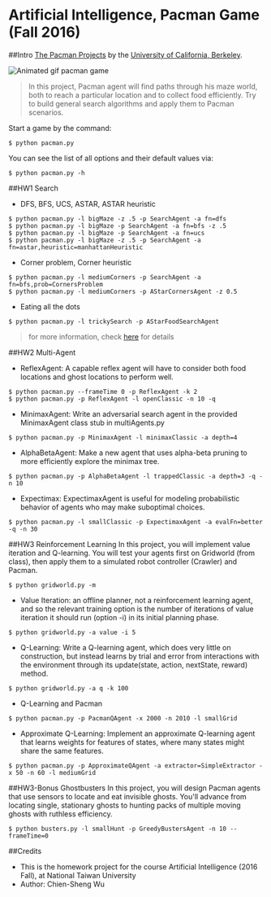 Artificial Intelligence, Pacman Game (Fall 2016)
======================================

##Intro
[The Pacman Projects](http://ai.berkeley.edu/project_overview.html) by the [University of California, Berkeley](http://berkeley.edu/).

![Animated gif pacman game](http://ai.berkeley.edu/images/pacman_game.gif)

> In this project, Pacman agent will find paths through his maze world, both to reach a particular location and to collect food efficiently. Try to build general search algorithms and apply them to Pacman scenarios.

Start a game by the command:
```
$ python pacman.py
```
You can see the list of all options and their default values via:
```
$ python pacman.py -h
```

##HW1 Search
- DFS, BFS, UCS, ASTAR, ASTAR heuristic 
```
$ python pacman.py -l bigMaze -z .5 -p SearchAgent -a fn=dfs
$ python pacman.py -l bigMaze -p SearchAgent -a fn=bfs -z .5
$ python pacman.py -l bigMaze -p SearchAgent -a fn=ucs
$ python pacman.py -l bigMaze -z .5 -p SearchAgent -a fn=astar,heuristic=manhattanHeuristic
```
- Corner problem, Corner heuristic
```
$ python pacman.py -l mediumCorners -p SearchAgent -a fn=bfs,prob=CornersProblem
$ python pacman.py -l mediumCorners -p AStarCornersAgent -z 0.5
```
- Eating all the dots
```
$ python pacman.py -l trickySearch -p AStarFoodSearchAgent
```

> for more information, check [here](https://github.com/jasonwu0731/NTU-AI-Fall2016/blob/master/Pacman/hw1-search/Project1.html) for details

##HW2 Multi-Agent
- ReflexAgent: 
A capable reflex agent will have to consider both food locations and ghost locations to perform well.
```
$ python pacman.py --frameTime 0 -p ReflexAgent -k 2
$ python pacman.py -p ReflexAgent -l openClassic -n 10 -q
```
- MinimaxAgent: 
Write an adversarial search agent in the provided MinimaxAgent class stub in multiAgents.py
```
$ python pacman.py -p MinimaxAgent -l minimaxClassic -a depth=4
```
- AlphaBetaAgent: 
Make a new agent that uses alpha-beta pruning to more efficiently explore the minimax tree.
```
$ python pacman.py -p AlphaBetaAgent -l trappedClassic -a depth=3 -q -n 10
```
- Expectimax: 
ExpectimaxAgent is useful for modeling probabilistic behavior of agents who may make suboptimal choices.
```
$ python pacman.py -l smallClassic -p ExpectimaxAgent -a evalFn=better -q -n 30
```

##HW3 Reinforcement Learning
In this project, you will implement value iteration and Q-learning. You will test your agents first on Gridworld (from class), then apply them to a simulated robot controller (Crawler) and Pacman.
```
$ python gridworld.py -m
```
- Value Iteration: an offline planner, not a reinforcement learning agent, and so the relevant training option is the number of iterations of value iteration it should run (option -i) in its initial planning phase.
```
$ python gridworld.py -a value -i 5
```
- Q-Learning: Write a Q-learning agent, which does very little on construction, but instead learns by trial and error from interactions with the environment through its update(state, action, nextState, reward) method.
```
$ python gridworld.py -a q -k 100 
```
- Q-Learning and Pacman
```
$ python pacman.py -p PacmanQAgent -x 2000 -n 2010 -l smallGrid  
```
- Approximate Q-Learning: Implement an approximate Q-learning agent that learns weights for features of states, where many states might share the same features. 
```
$ python pacman.py -p ApproximateQAgent -a extractor=SimpleExtractor -x 50 -n 60 -l mediumGrid
```

##HW3-Bonus Ghostbusters
In this project, you will design Pacman agents that use sensors to locate and eat invisible ghosts. You'll advance from locating single, stationary ghosts to hunting packs of multiple moving ghosts with ruthless efficiency.
```
$ python busters.py -l smallHunt -p GreedyBustersAgent -n 10 --frameTime=0  
```
##Credits
- This is the homework project for the course Artificial Intelligence  (2016 Fall), at National Taiwan University
- Author: Chien-Sheng Wu
